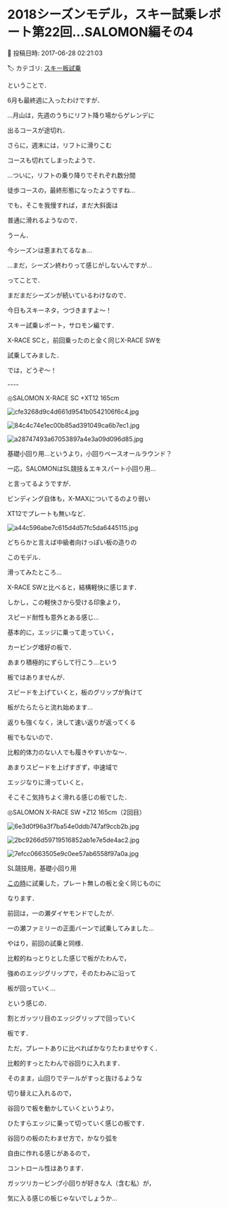 # 2018シーズンモデル，スキー試乗レポート第22回…SALOMON編その4

📅 投稿日時: 2017-06-28 02:21:03

🏷️ カテゴリ: [スキー板試乗](c0bd8048615710cee890e403a36cc9a2b.md)

ということで．


6月も最終週に入ったわけですが．





…月山は，先週のうちにリフト降り場からゲレンデに


出るコースが途切れ．


さらに，週末には，リフトに滑りこむ


コースも切れてしまったようで．


…ついに，リフトの乗り降りでそれぞれ数分間


徒歩コースの，最終形態になったようですね…





でも，そこを我慢すれば，まだ大斜面は


普通に滑れるようなので．


うーん．


今シーズンは恵まれてるなぁ…


…まだ，シーズン終わりって感じがしないんですが…





ってことで．


まだまだシーズンが続いているわけなので．


今日もスキーネタ，つづきますよ～！


スキー試乗レポート，サロモン編です．





X-RACE SCと，前回乗ったのと全く同じX-RACE SWを


試乗してみました．





では，どうぞ～！


----[]()





◎SALOMON X-RACE SC +XT12 165cm







![cfe3268d9c4d661d9541b0542106f6c4.jpg](images/cfe3268d9c4d661d9541b0542106f6c4.jpg)









![84c4c74e1ec00b85ad391049ca6b7ec1.jpg](images/84c4c74e1ec00b85ad391049ca6b7ec1.jpg)









![a28747493a67053897a4e3a09d096d85.jpg](images/a28747493a67053897a4e3a09d096d85.jpg)







基礎小回り用…というより，小回りベースオールラウンド？





一応，SALOMONはSL競技＆エキスパート小回り用…


と言ってるようですが．


ビンディング自体も，X-MAXについてるのより弱い


XT12でプレートも無いなど．




![a44c596abe7c615d4d57fc5da6445115.jpg](images/a44c596abe7c615d4d57fc5da6445115.jpg)




どちらかと言えば中級者向けっぽい板の造りの


このモデル．





滑ってみたところ…


X-RACE SWと比べると，結構軽快に感じます．


しかし，この軽快さから受ける印象より，


スピード耐性も意外とある感じ…





基本的に，エッジに乗って走っていく，


カービング嗜好の板で．


あまり積極的にずらして行こう…という


板ではありませんが．


スピードを上げていくと，板のグリップが負けて


板がたらたらと流れ始めます…





返りも強くなく，決して速い返りが返ってくる


板でもないので．


比較的体力のない人でも履きやすいかな～．





あまりスピードを上げすぎず，中速域で


エッジなりに滑っていくと，


そこそこ気持ちよく滑れる感じの板でした．


[]()





◎SALOMON X-RACE SW +Z12 165cm（2回目）







![6e3d0f96a3f7ba54e0ddb747af9ccb2b.jpg](images/6e3d0f96a3f7ba54e0ddb747af9ccb2b.jpg)









![2bc9266d59719516852ab1e7e5de4ac2.jpg](images/2bc9266d59719516852ab1e7e5de4ac2.jpg)









![7efcc0663505e9c0ee57ab6558f97a0a.jpg](images/7efcc0663505e9c0ee57ab6558f97a0a.jpg)







SL競技用，基礎小回り用


[この時](ede1079b5d7ca74d9df9ab925f873f7b2.md)に試乗した，プレート無しの板と全く同じものに


なります．





前回は，一の瀬ダイヤモンドでしたが．


一の瀬ファミリーの正面バーンで試乗してみました…





やはり，前回の試乗と同様．


比較的ねっとりとした感じで板がたわんで，


強めのエッジグリップで，そのたわみに沿って


板が回っていく…


という感じの．


割とガッツリ目のエッジグリップで回っていく


板です．





ただ，プレートありに比べればかなりたわませやすく．


比較的すっとたわんで谷回りに入れます．


そのまま，山回りでテールがすっと抜けるような


切り替えに入れるので，


谷回りで板を動かしていくというより，


ひたすらエッジに乗って切っていく感じの板です．





谷回りの板のたわませ方で，かなり弧を


自由に作れる感じがあるので，


コントロール性はあります．





ガッツリカービング小回りが好きな人（含む私）が，


気に入る感じの板じゃないでしょうか…

